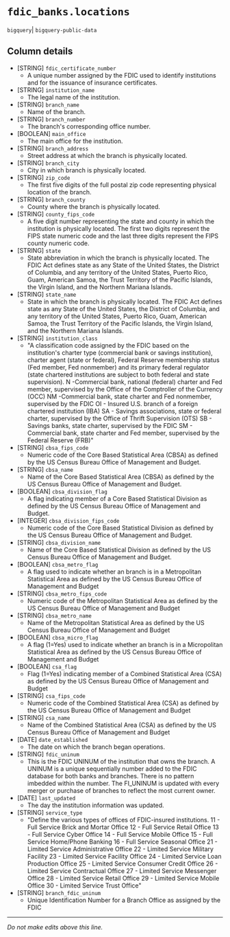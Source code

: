 # `fdic_banks.locations`
`bigquery`| `bigquery-public-data`

## Column details
* [STRING]    `fdic_certificate_number`
  - A unique number assigned by the FDIC used to identify institutions and for the issuance of insurance certificates.
* [STRING]    `institution_name`
  - The legal name of the institution.
* [STRING]    `branch_name`
  - Name of the branch.
* [STRING]    `branch_number`
  - The branch's corresponding office number.
* [BOOLEAN]   `main_office`
  - The main office for the institution.
* [STRING]    `branch_address`
  - Street address at which the branch is physically located.
* [STRING]    `branch_city`
  - City in which branch is physically located.
* [STRING]    `zip_code`
  - The first five digits of the full postal zip code representing physical location of the branch.
* [STRING]    `branch_county`
  - County where the branch is physically located.
* [STRING]    `county_fips_code`
  - A five digit number representing the state and county in which the institution is physically located.  The first two digits represent the FIPS state numeric code and the last three digits represent the FIPS county numeric code.
* [STRING]    `state`
  - State abbreviation in which the branch is physically located. The FDIC Act defines state as any State of the United States, the District of Columbia, and any territory of the United States, Puerto Rico, Guam, American Samoa, the Trust Territory of the Pacific Islands, the Virgin Island, and the Northern Mariana Islands.
* [STRING]    `state_name`
  - State in which the  branch is physically located. The FDIC Act defines state as any State of the United States, the District of Columbia, and any territory of the United States, Puerto Rico, Guam, American Samoa, the Trust Territory of the Pacific Islands, the Virgin Island, and the Northern Mariana Islands.
* [STRING]    `institution_class`
  - "A classification code assigned by the FDIC based on the institution's charter type (commercial bank or savings institution), charter agent (state or federal), Federal Reserve membership status (Fed member, Fed nonmember) and its primary federal regulator (state chartered institutions are subject to both federal and state supervision). N -Commercial bank, national (federal) charter and Fed member, supervised by the Office of the Comptroller of the Currency (OCC) NM -Commercial bank, state charter and Fed nonmember, supervised by the FDIC OI - Insured U.S. branch of a foreign chartered institution (IBA) SA - Savings associations, state or federal charter, supervised by the Office of Thrift Supervision (OTS) SB - Savings banks, state charter, supervised by the FDIC SM - Commercial bank, state charter and Fed member, supervised by the Federal Reserve (FRB)"
* [STRING]    `cbsa_fips_code`
  - Numeric code of the Core Based Statistical Area (CBSA) as defined by the US Census Bureau Office of Management and Budget.
* [STRING]    `cbsa_name`
  - Name of the Core Based Statistical Area (CBSA) as defined by the US Census Bureau Office of Management and Budget.
* [BOOLEAN]   `cbsa_division_flag`
  - A flag indicating member of a Core Based Statistical Division as defined by the US Census Bureau Office of Management and Budget.
* [INTEGER]   `cbsa_division_fips_code`
  - Numeric code of the Core Based Statistical Division as defined by the US Census Bureau Office of Management and Budget.
* [STRING]    `cbsa_division_name`
  - Name of the Core Based Statistical Division as defined by the US Census Bureau Office of Management and Budget.
* [BOOLEAN]   `cbsa_metro_flag`
  - A flag used to indicate whether an branch is in a Metropolitan Statistical Area as defined by the US Census Bureau Office of Management and Budget
* [STRING]    `cbsa_metro_fips_code`
  - Numeric code of the Metropolitan Statistical Area as defined by the US Census Bureau Office of Management and Budget
* [STRING]    `cbsa_metro_name`
  - Name of the Metropolitan Statistical Area as defined by the US Census Bureau Office of Management and Budget
* [BOOLEAN]   `cbsa_micro_flag`
  - A flag (1=Yes) used to indicate whether an branch is in a Micropolitan Statistical Area as defined by the US Census Bureau Office of Management and Budget
* [BOOLEAN]   `csa_flag`
  - Flag (1=Yes) indicating member of a Combined Statistical Area (CSA) as defined by the US Census Bureau Office of Management and Budget
* [STRING]    `csa_fips_code`
  - Numeric code of the Combined Statistical Area (CSA) as defined by the US Census Bureau Office of Management and Budget
* [STRING]    `csa_name`
  - Name of the Combined Statistical Area (CSA) as defined by the US Census Bureau Office of Management and Budget
* [DATE]      `date_established`
  - The date on which the branch began operations.
* [STRING]    `fdic_uninum`
  - This is the FDIC UNINUM of the institution that owns the branch. A UNINUM is a unique sequentially number added to the FDIC database for both banks and branches. There is no pattern imbedded within the number. The FI_UNINUM is updated with every merger or purchase of branches to reflect the most current owner.
* [DATE]      `last_updated`
  - The day the institution information was updated.
* [STRING]    `service_type`
  - "Define the various types of offices of FDIC-insured institutions. 11 -  Full Service Brick and Mortar Office 12 -  Full Service Retail Office 13 -  Full Service Cyber Office 14 -  Full Service Mobile Office 15 -  Full Service Home/Phone Banking 16 -  Full Service Seasonal Office 21 -  Limited Service Administrative Office 22 -  Limited Service Military Facility 23 -  Limited Service Facility Office 24 -  Limited Service Loan Production Office 25 -  Limited Service Consumer Credit Office 26 -  Limited Service Contractual Office 27 -  Limited Service Messenger Office 28 -  Limited Service Retail Office 29 -  Limited Service Mobile Office 30 -  Limited Service Trust Office"
* [STRING]    `branch_fdic_uninum`
  - Unique Identification Number for a Branch Office as assigned by the FDIC

-------------------------------------------------------------------------------
*Do not make edits above this line.*
